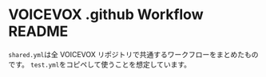 # VOICEVOX .github Workflow README

`shared.yml`は全 VOICEVOX リポジトリで共通するワークフローをまとめたものです。
`test.yml`をコピペして使うことを想定しています。
